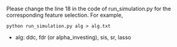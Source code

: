 Please change the line 18 in the code of run_simulation.py for the corresponding feature selection. For example,

`python run_simulation.py alg > alg.txt`

- alg: ddc, fdr (or alpha_investing), sis, sr, lasso
